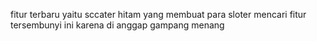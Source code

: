 fitur terbaru yaitu sccater hitam yang membuat para sloter mencari fitur tersembunyi ini karena di anggap gampang menang
